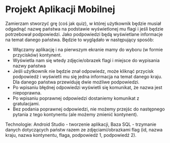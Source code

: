 # Projekt Aplikacji Mobilnej
Zamierzam stworzyć grę (coś jak quiz), w której użytkownik będzie musiał odgadnąć nazwę państwa na podstawie wyświetlonej mu flagi i jeśli będzie potrzebował podpowiedzi. Jako podpowiedzi będą wyświetlane informacje na temat danego państwa.
Będzie to wyglądało w następujący sposób:

- Włączamy aplikację i na pierwszym ekranie mamy do wyboru (w formie przycisków) kontynent.
- Wyświetla nam się wtedy zdjęcie/obrazek flagi i miejsce do wypisania nazwy państwa
- Jeśli użytkownik nie będzie znał odpowiedz, może kliknąć przycisk podpowiedź i wyświetli mu się jedna informacja na temat danego kraju. Dla danego państwa przewiduję dwie możliwe podpowiedzi.
- Po wpisaniu błędnej odpowiedzi wyświetli się komunikat, że nazwa jest niepoprawna.
- Po wpisaniu poprawnej odpowiedzi dostaniemy komunikat z gratulacjami.
- Bez podania poprawnej odpowiedzi, nie możemy przejśc do następnego pytania z tego kontynentu (ale możemy zmienić kontynent).

Technologie: Android Studio - tworzenie aplikacji, Baza SQL - trzymanie danych dotyczących państw razem ze zdjęciami/obrazkami flag (id, nazwa kraju, nazwa kontynentu, flaga, podpowiedź 1, podpowiedź 2).
